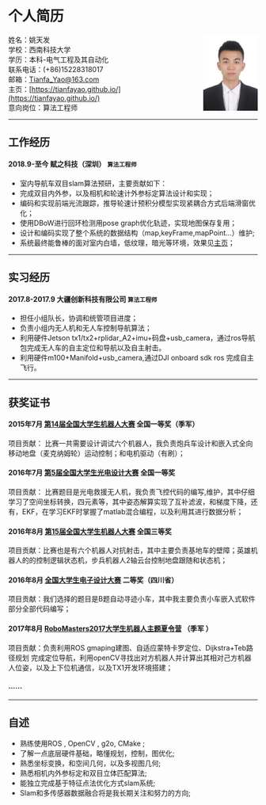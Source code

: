 
# 个人简历


 <img src='assets\images\author-inform.jpg' align='right' style=' width:110px;height:100 px'/>


 姓名：姚天发  </br>
 学校：西南科技大学 </br>
 学历：本科-电气工程及其自动化 </br>
 联系电话：(+86)15228318017 </br>
 邮箱：Tianfa_Yao@163.com </br>
 主页：[https://tianfayao.github.io/](https://tianfayao.github.io/) </br>
 意向岗位：算法工程师 </br>

----
## 工作经历
#### 2018.9-至今               赋之科技（深圳）                         `算法工程师`

- 	室内导航车双目slam算法预研，主要贡献如下：
-	完成双目内外参，以及相机和轮速计外参标定算法设计和实现；
-	编码和实现前端光流跟踪，推导轮速计预积分模型实现紧耦合方式后端滑窗优化；
-	使用DBoW进行回环检测用pose graph优化轨迹，实现地图保存复用；
-	设计和编码实现了整个系统的数据结构（map,keyFrame,mapPoint…）维护;
-   系统最终能鲁棒的面对室内白墙，低纹理，暗光等环境，效果见[主页](https://tianfayao.github.io/)；

---
## 实习经历
#### 2017.8-2017.9             大疆创新科技有限公司                    `算法工程师`
-	担任小组队长，协调和统管项目进度；
-	负责小组内无人机和无人车控制导航算法；
-	利用硬件Jetson tx1/tx2+rplidar_A2+imu+码盘+usb_camera，通过ros导航包完成无人车的自主定位和导航以及自主射击。
-	利用硬件m100+Manifold+usb_camera,通过DJI onboard sdk ros 完成自主飞行。

----
## 获奖证书
#### 2015年7月 [第14届全国大学生机器人大赛](https://www.robomaster.com/zh-CN/robo/history)    全国一等奖（季军）  
项目贡献： 比赛一共需要设计调试六个机器人，我负责炮兵车设计和嵌入式全向移动地盘（麦克纳姆轮）运动控制；和电机驱动（有刷）；
#### 2016年7月 [第5届全国大学生光电设计大赛](https://baike.baidu.com/item/%E5%85%A8%E5%9B%BD%E5%A4%A7%E5%AD%A6%E7%94%9F%E5%85%89%E7%94%B5%E8%AE%BE%E8%AE%A1%E7%AB%9E%E8%B5%9B/5929545?fr=aladdin#reference-[5]-8057643-wrap)   全国一等奖   
项目贡献： 比赛题目是光电救援无人机，我负责飞控代码的编写,维护，其中仔细学习了空间坐标转换，四元素等，其中姿态解算实现了互补滤波，和梯度下降，还有，EKF，在学习EKF时掌握了matlab混合编程，以及利用其进行数据分析；            
####	2016年8月 [第15届全国大学生机器人大赛](https://www.robomaster.com/zh-CN/robo/history)   全国三等奖                
项目贡献：比赛也是有六个机器人对抗射击，其中主要负责基地车的壁障；英雄机器人的的控制逻辑状态机，步兵机器人2轴云台控制地盘跟随和状态机；
####	2016年8月 [全国大学生电子设计大赛](https://baike.baidu.com/item/%E5%85%A8%E5%9B%BD%E5%A4%A7%E5%AD%A6%E7%94%9F%E7%94%B5%E5%AD%90%E8%AE%BE%E8%AE%A1%E7%AB%9E%E8%B5%9B/9274813?fromtitle=%E5%85%A8%E5%9B%BD%E5%A4%A7%E5%AD%A6%E7%94%9F%E7%94%B5%E5%AD%90%E8%AE%BE%E8%AE%A1%E5%A4%A7%E8%B5%9B&fromid=6403349&fr=aladdin)  二等奖（四川省） 
项目贡献：我们选择的题目是B题自动寻迹小车，其中我主要负责小车嵌入式软件部分全部代码编写；
####	2017年8月 [RoboMasters2017大学生机器人主题夏令营](https://www.robomaster.com/zh-CN/campus/summer) （季军 ）   
项目贡献：负责利用ROS gmaping建图、自适应蒙特卡罗定位、Dijkstra+Teb路径规划
完成定位导航，利用openCV寻找出对方机器人并计算出其相对己方机器人位姿，以及上下位机通信，以及TX1开发环境搭建；
#### ...... 
---- 

## 自述
 - 	熟练使用ROS , OpenCV , g2o, CMake ;
 - 	了解一点底层硬件基础，略懂规划，控制，图优化;
 -	熟悉坐标变换，和空间几何，以及多视图几何;
 -  熟悉相机内外参标定和双目立体匹配算法;
 -  能独立完成基于特征点法优化方式slam系统;
 -  Slam和多传感器数据融合将是我长期关注和努力的方向;
